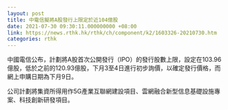```yaml
---
layout: post
title: 中電信擬將A股發行上限定於近104億股
date: 2021-07-30 09:30:11.000000000 +08:00
link: https://news.rthk.hk/rthk/ch/component/k2/1603326-20210730.htm
categories: rthk
---
```


中國電信公布，計劃將A股首次公開發行（IPO）的發行股數上限，設定在103.96億股，低於之前的120.93億股，下月3至4日進行初步詢價，以確定發行價格，而網上申購日期為下月9日。

公司計劃將集資所得用作5G產業互聯網建設項目、雲網融合新型信息基礎設施專案、科技創新研發項目。
